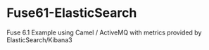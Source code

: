 Fuse61-ElasticSearch
====================

Fuse 6.1 Example using Camel / ActiveMQ with metrics provided by ElasticSearch/Kibana3
